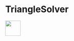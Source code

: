 # TriangleSolver


<img src="[https://github.com/favicon.ico](https://github.com/ashen99/TriangleSolver/blob/master/Simulator%20Screenshot%20-%20iPhone%2014%20Pro%20-%202023-08-17%20at%2004.02.17.png?raw=true)https://github.com/ashen99/TriangleSolver/blob/master/Simulator%20Screenshot%20-%20iPhone%2014%20Pro%20-%202023-08-17%20at%2004.02.17.png?raw=true" width="48">
